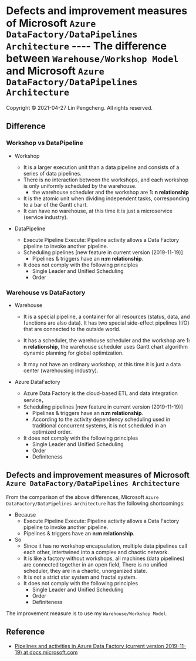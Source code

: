 # Defects and improvement measures of Microsoft `Azure DataFactory/DataPipelines Architecture` ---- The difference between `Warehouse/Workshop Model` and Microsoft `Azure DataFactory/DataPipelines Architecture`

Copyright © 2021-04-27 Lin Pengcheng. All rights reserved.

## Difference

### Workshop vs DataPipeline

- Workshop

  - It is a larger execution unit than a data pipeline 
    and consists of a series of data pipelines.
  - There is no interaction between the workshops, 
    and each workshop is only uniformly scheduled by the warehouse.
    - the warehouse scheduler and the workshop are **1: n relationship**
  - It is the atomic unit when dividing independent tasks, 
    corresponding to a bar of the Gantt chart.
  - It can have no warehouse, at this time it is just a microservice 
    (service industry).

- DataPipeline

  - Execute Pipeline Execute: Pipeline activity allows 
    a Data Factory pipeline to invoke another pipeline.
  - Scheduling pipelines  [new feature in current version (2019-11-19)]
    - Pipelines & triggers have an **n:m relationship**.
  - It does not comply with the following principles
    - Single Leader and Unified Scheduling
    - Order

### Warehouse vs DataFactory

- Warehouse

  - It is a special pipeline, a container for all resources 
    (status, data, and functions are also data). 
    It has two special side-effect pipelines (I/O) 
    that are connected to the outside world.
  
  - It has a scheduler, the warehouse scheduler and 
    the workshop are **1: n relationship**, 
    the warehouse scheduler uses Gantt chart algorithm 
    dynamic planning for global optimization.
    
  - It may not have an ordinary workshop, 
    at this time it is just a data center 
    (warehousing industry).
  
- Azure DataFactory

  - Azure Data Factory is the cloud-based ETL and data integration service，
  - Scheduling pipelines  [new feature in current version (2019-11-19)]
    - Pipelines & triggers have an **n:m relationship**.
    - According to the activity dependency scheduling 
      used in traditional concurrent systems, 
      it is not scheduled in an optimized order.
  - It does not comply with the following principles
      - Single Leader and Unified Scheduling
      - Order
      - Definiteness

## Defects and improvement measures of Microsoft `Azure DataFactory/DataPipelines Architecture`

From the comparison of the above differences, 
Microsoft `Azure DataFactory/DataPipelines Architecture` 
has the following shortcomings:

- Because
  - Execute Pipeline Execute: Pipeline activity allows 
    a Data Factory pipeline to invoke another pipeline.
  - Pipelines & triggers have an **n:m relationship**.
- So
  - Since it has no workshop encapsulation,
    multiple data pipelines call each other, 
    intertwined into a complex and chaotic network.
  - It is like a factory without workshops, 
    all machines (data pipelines) are connected together 
    in an open field, There is no unified scheduler, 
    they are in a chaotic, unorganized state.
  - It is not a strict star system and fractal system.
  - It does not comply with the following principles
    - Single Leader and Unified Scheduling
    - Order
    - Definiteness
  
The improvement measure is to use my `Warehouse/Workshop Model`.

## Reference

- [Pipelines and activities in Azure Data Factory (current version 2019-11-19) at docs.microsoft.com](https://docs.microsoft.com/en-us/azure/data-factory/concepts-pipelines-activities)
